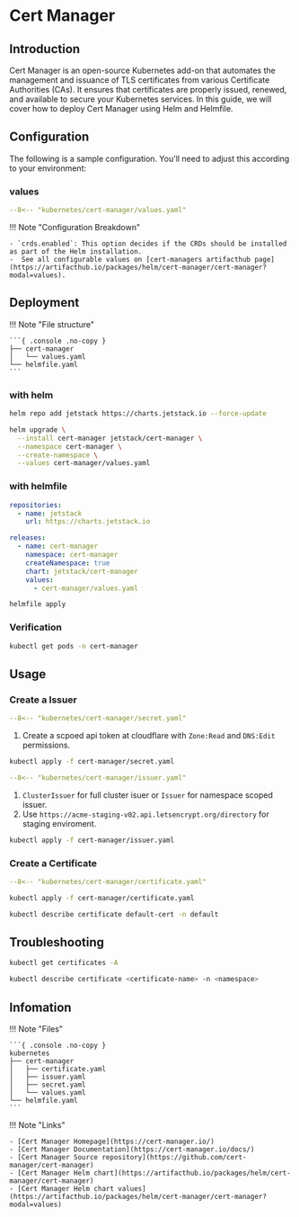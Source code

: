 # Cert Manager

## Introduction

Cert Manager is an open-source Kubernetes add-on that automates the management and issuance of TLS certificates from various Certificate Authorities (CAs). It ensures that certificates are properly issued, renewed, and available to secure your Kubernetes services. In this guide, we will cover how to deploy Cert Manager using Helm and Helmfile.

## Configuration

The following is a sample configuration. You'll need to adjust this according to your environment:

### values

```yaml title="cert-manager/values.yaml" linenums="1"
--8<-- "kubernetes/cert-manager/values.yaml"
```

!!! Note "Configuration Breakdown"

    - `crds.enabled`: This option decides if the CRDs should be installed as part of the Helm installation.
    -  See all configurable values on [cert-managers artifacthub page](https://artifacthub.io/packages/helm/cert-manager/cert-manager?modal=values).

## Deployment

!!! Note "File structure"

    ```{ .console .no-copy }
    ├── cert-manager
    │   └── values.yaml
    └── helmfile.yaml
    ```

### with helm

```bash
helm repo add jetstack https://charts.jetstack.io --force-update
```

```bash
helm upgrade \
  --install cert-manager jetstack/cert-manager \
  --namespace cert-manager \
  --create-namespace \
  --values cert-manager/values.yaml
```

### with helmfile

```yaml title="helmfile.yaml" linenums="1"
repositories:
  - name: jetstack
    url: https://charts.jetstack.io

releases:
  - name: cert-manager
    namespace: cert-manager
    createNamespace: true
    chart: jetstack/cert-manager
    values:
      - cert-manager/values.yaml
```

```bash
helmfile apply
```

### Verification

```bash
kubectl get pods -n cert-manager
```

## Usage

### Create a Issuer

```yaml title="cert-manager/secret.yaml" linenums="1"
--8<-- "kubernetes/cert-manager/secret.yaml"
```

1.  Create a scpoed api token at cloudflare with `Zone:Read` and `DNS:Edit` permissions.

```bash
kubectl apply -f cert-manager/secret.yaml
```

```yaml title="cert-manager/issuer.yaml" linenums="1"
--8<-- "kubernetes/cert-manager/issuer.yaml"
```

1.  `ClusterIssuer` for full cluster isuer or `Issuer` for namespace scoped issuer.
2.  Use `https://acme-staging-v02.api.letsencrypt.org/directory` for staging enviroment.

```bash
kubectl apply -f cert-manager/issuer.yaml
```

### Create a Certificate

```yaml title="cert-manager/certificate.yaml" linenums="1"
--8<-- "kubernetes/cert-manager/certificate.yaml"
```

```bash
kubectl apply -f cert-manager/certificate.yaml
```

```bash
kubectl describe certificate default-cert -n default
```

## Troubleshooting

```bash
kubectl get certificates -A
```

```bash
kubectl describe certificate <certificate-name> -n <namespace>
```

## Infomation

!!! Note "Files"

    ```{ .console .no-copy }
    kubernetes
    ├── cert-manager
    │   ├── certificate.yaml
    │   ├── issuer.yaml
    │   ├── secret.yaml
    │   └── values.yaml
    └── helmfile.yaml
    ```

!!! Note "Links"

    - [Cert Manager Homepage](https://cert-manager.io/)
    - [Cert Manager Documentation](https://cert-manager.io/docs/)
    - [Cert Manager Source repository](https://github.com/cert-manager/cert-manager)
    - [Cert Manager Helm chart](https://artifacthub.io/packages/helm/cert-manager/cert-manager)
    - [Cert Manager Helm chart values](https://artifacthub.io/packages/helm/cert-manager/cert-manager?modal=values)
